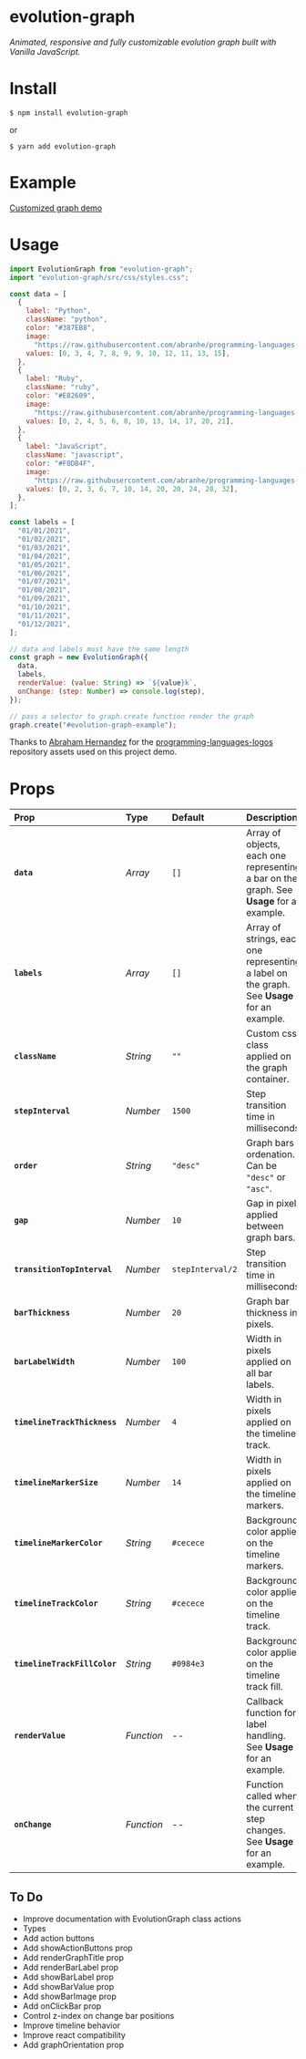 # evolution-graph

_Animated, responsive and fully customizable evolution graph built with Vanilla JavaScript._

# Install

```shell
$ npm install evolution-graph
```

or

```shell
$ yarn add evolution-graph
```

# Example

[Customized graph demo](https://nathanssantos.github.io/evolution-graph)

# Usage

```js
import EvolutionGraph from "evolution-graph";
import "evolution-graph/src/css/styles.css";

const data = [
  {
    label: "Python",
    className: "python",
    color: "#387EB8",
    image:
      "https://raw.githubusercontent.com/abranhe/programming-languages-logos/30a0ecf99188be99a3c75a00efb5be61eca9c382/src/python/python.svg",
    values: [0, 3, 4, 7, 8, 9, 9, 10, 12, 11, 13, 15],
  },
  {
    label: "Ruby",
    className: "ruby",
    color: "#E82609",
    image:
      "https://raw.githubusercontent.com/abranhe/programming-languages-logos/30a0ecf99188be99a3c75a00efb5be61eca9c382/src/ruby/ruby.svg",
    values: [0, 2, 4, 5, 6, 8, 10, 13, 14, 17, 20, 21],
  },
  {
    label: "JavaScript",
    className: "javascript",
    color: "#F0DB4F",
    image:
      "https://raw.githubusercontent.com/abranhe/programming-languages-logos/30a0ecf99188be99a3c75a00efb5be61eca9c382/src/javascript/javascript.svg",
    values: [0, 2, 3, 6, 7, 10, 14, 20, 20, 24, 28, 32],
  },
];

const labels = [
  "01/01/2021",
  "01/02/2021",
  "01/03/2021",
  "01/04/2021",
  "01/05/2021",
  "01/06/2021",
  "01/07/2021",
  "01/08/2021",
  "01/09/2021",
  "01/10/2021",
  "01/11/2021",
  "01/12/2021",
];

// data and labels must have the same length
const graph = new EvolutionGraph({
  data,
  labels,
  renderValue: (value: String) => `${value}k`,
  onChange: (step: Number) => console.log(step),
});

// pass a selector to graph.create function render the graph
graph.create("#evolution-graph-example");
```

Thanks to [Abraham Hernandez](https://github.com/abranhe) for the [programming-languages-logos](https://github.com/abranhe/programming-languages-logos) repository assets used on this project demo.

# Props

| Prop                         | Type       | Default            | Description                                                                                 |
| :--------------------------- | :--------- | :----------------- | :------------------------------------------------------------------------------------------ |
| **`data`**                   | _Array_    | `[]`               | Array of objects, each one representing a bar on the graph. See **Usage** for an example.   |
| **`labels`**                 | _Array_    | `[]`               | Array of strings, each one representing a label on the graph. See **Usage** for an example. |
| **`className`**              | _String_   | `""`               | Custom css class applied on the graph container.                                            |
| **`stepInterval`**           | _Number_   | `1500`             | Step transition time in milliseconds.                                                       |
| **`order`**                  | _String_   | `"desc"`           | Graph bars ordenation. Can be `"desc"` or `"asc"`.                                          |
| **`gap`**                    | _Number_   | `10`               | Gap in pixels applied between graph bars.                                                   |
| **`transitionTopInterval`**  | _Number_   | `stepInterval/2`   | Step transition time in milliseconds.                                                       |
| **`barThickness`**           | _Number_   | `20`               | Graph bar thickness in pixels.                                                              |
| **`barLabelWidth`**          | _Number_   | `100`              | Width in pixels applied on all bar labels.                                                  |
| **`timelineTrackThickness`** | _Number_   | `4`                | Width in pixels applied on the timeline track.                                              |
| **`timelineMarkerSize`**     | _Number_   | `14`               | Width in pixels applied on the timeline markers.                                            |
| **`timelineMarkerColor`**    | _String_   | `#cecece`          | Background color applied on the timeline markers.                                           |
| **`timelineTrackColor`**     | _String_   | `#cecece`          | Background color applied on the timeline track.                                             |
| **`timelineTrackFillColor`** | _String_   | `#0984e3`          | Background color applied on the timeline track fill.                                        |
| **`renderValue`**            | _Function_ | --                 | Callback function for label handling. See **Usage** for an example.                         |
| **`onChange`**               | _Function_ | --                 | Function called when the current step changes. See **Usage** for an example.                |

## To Do

- Improve documentation with EvolutionGraph class actions
- Types
- Add action buttons
- Add showActionButtons prop
- Add renderGraphTitle prop
- Add renderBarLabel prop
- Add showBarLabel prop
- Add showBarValue prop
- Add showBarImage prop
- Add onClickBar prop
- Control z-index on change bar positions
- Improve timeline behavior
- Improve react compatibility
- Add graphOrientation prop
